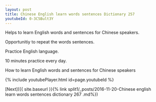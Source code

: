 ```yaml
---
layout: post
title: Chinese English learn words sentences Dictionary 257 
youtubeId: 0-3C5Bult3Y
---
```

 
 
Helps to learn English words and sentences for Chinese speakers.

Opportunitiy to repeat the words sentences. 

Practice English language. 
 
10 minutes practice every day. 
 
How to learn English words and sentences for Chinese speakers 
 
{% include youtubePlayer.html id=page.youtubeId %}
 
 
[Next]({{ site.baseurl }}{% link  split1/_posts/2016-11-20-Chinese english learn words sentences dictionary 267 .md%})
 
